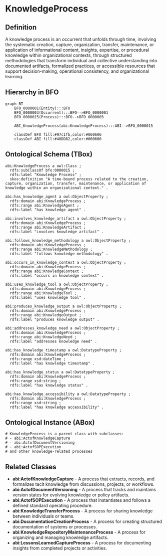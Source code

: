 # KnowledgeProcess

## Definition
A knowledge process is an occurrent that unfolds through time, involving the systematic creation, capture, organization, transfer, maintenance, or application of informational content, insights, expertise, or procedural knowledge within organizational contexts, through structured methodologies that transform individual and collective understanding into documented artifacts, formalized practices, or accessible resources that support decision-making, operational consistency, and organizational learning.

## Hierarchy in BFO
```mermaid
graph BT
    BFO_0000001(Entity):::BFO
    BFO_0000003(Occurrent):::BFO-->BFO_0000001
    BFO_0000015(Process):::BFO-->BFO_0000003
    
    ABI_KnowledgeProcess(abi:KnowledgeProcess):::ABI-->BFO_0000015
    
    classDef BFO fill:#97c1fb,color:#060606
    classDef ABI fill:#48DD82,color:#060606
```

## Ontological Schema (TBox)
```turtle
abi:KnowledgeProcess a owl:Class ;
  rdfs:subClassOf bfo:0000015 ;
  rdfs:label "Knowledge Process" ;
  skos:definition "A time-bound process related to the creation, capture, organization, transfer, maintenance, or application of knowledge within an organizational context." .

abi:has_knowledge_agent a owl:ObjectProperty ;
  rdfs:domain abi:KnowledgeProcess ;
  rdfs:range abi:KnowledgeAgent ;
  rdfs:label "has knowledge agent" .

abi:involves_knowledge_artifact a owl:ObjectProperty ;
  rdfs:domain abi:KnowledgeProcess ;
  rdfs:range abi:KnowledgeArtifact ;
  rdfs:label "involves knowledge artifact" .

abi:follows_knowledge_methodology a owl:ObjectProperty ;
  rdfs:domain abi:KnowledgeProcess ;
  rdfs:range abi:KnowledgeMethodology ;
  rdfs:label "follows knowledge methodology" .

abi:occurs_in_knowledge_context a owl:ObjectProperty ;
  rdfs:domain abi:KnowledgeProcess ;
  rdfs:range abi:KnowledgeContext ;
  rdfs:label "occurs in knowledge context" .

abi:uses_knowledge_tool a owl:ObjectProperty ;
  rdfs:domain abi:KnowledgeProcess ;
  rdfs:range abi:KnowledgeTool ;
  rdfs:label "uses knowledge tool" .

abi:produces_knowledge_output a owl:ObjectProperty ;
  rdfs:domain abi:KnowledgeProcess ;
  rdfs:range abi:KnowledgeOutput ;
  rdfs:label "produces knowledge output" .

abi:addresses_knowledge_need a owl:ObjectProperty ;
  rdfs:domain abi:KnowledgeProcess ;
  rdfs:range abi:KnowledgeNeed ;
  rdfs:label "addresses knowledge need" .

abi:has_knowledge_timestamp a owl:DatatypeProperty ;
  rdfs:domain abi:KnowledgeProcess ;
  rdfs:range xsd:dateTime ;
  rdfs:label "has knowledge timestamp" .

abi:has_knowledge_status a owl:DatatypeProperty ;
  rdfs:domain abi:KnowledgeProcess ;
  rdfs:range xsd:string ;
  rdfs:label "has knowledge status" .

abi:has_knowledge_accessibility a owl:DatatypeProperty ;
  rdfs:domain abi:KnowledgeProcess ;
  rdfs:range xsd:string ;
  rdfs:label "has knowledge accessibility" .
```

## Ontological Instance (ABox)
```turtle
# KnowledgeProcess is a parent class with subclasses:
# - abi:ActofKnowledgeCapture
# - abi:ActofDocumentVersioning
# - abi:ActofSOPExecution
# and other knowledge-related processes
```

## Related Classes
- **abi:ActofKnowledgeCapture** - A process that extracts, records, and formalizes tacit knowledge from discussions, projects, or workflows.
- **abi:ActofDocumentVersioning** - A process that tracks and maintains version states for evolving knowledge or policy artifacts.
- **abi:ActofSOPExecution** - A process that instantiates and follows a defined standard operating procedure.
- **abi:KnowledgeTransferProcess** - A process for sharing knowledge between individuals or teams.
- **abi:DocumentationCreationProcess** - A process for creating structured documentation of systems or processes.
- **abi:KnowledgeRepositoryMaintenanceProcess** - A process for organizing and managing knowledge artifacts.
- **abi:LessonsLearnedCaptureProcess** - A process for documenting insights from completed projects or activities. 